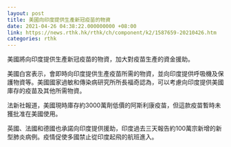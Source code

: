 ```yaml
---
layout: post
title: 美國向印度提供生產新冠疫苗的物資
date: 2021-04-26 04:38:22.000000000 +08:00
link: https://news.rthk.hk/rthk/ch/component/k2/1587659-20210426.htm
categories: rthk
---
```


美國將向印度提供生產新冠疫苗的物資，加大對疫苗生產的資金援助。

美國白宮表示，會即時向印度提供生產疫苗所需的物資，並向印度提供呼吸機及保護物資等。美國國家過敏和傳染病研究所所長福奇認為，可以考慮向印度提供美國庫存的疫苗及其他所需物資。

法新社報道，美國現時庫存約3000萬劑低價的阿斯利康疫苗，但這款疫苗暫時未獲批准在美國使用。

英國、法國和德國也承諾向印度提供援助，印度過去三天報告約100萬宗新增的新型肺炎病例。疫情促使多國禁止從印度起飛的航班進入。
